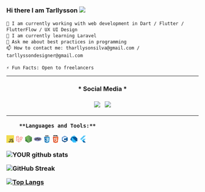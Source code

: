 ### Hi there I am Tarllysson <img src="https://media.giphy.com/media/hvRJCLFzcasrR4ia7z/giphy.gif" width="25px">

    🔭 I am currently working with web development in Dart / Flutter / FlutterFlow / UX UI Design
    🌱 I am currently learning Laravel
    💬 Ask me about best practices in programming
    📫 How to contact me: tharllysonsilva@gmail.com / tarllyssondesigner@gmail.com
    
    ⚡ Fun Facts: Open to freelancers
   



<!--![](https://github-readme-stats.vercel.app/api?username=TharllysonSilva&show_icons=true&count_private=true)
[![Top Langs](https://github-readme-stats.vercel.app/api/top-langs/?username=TharllysonSilva&layout=compact)](https://github.com/TharllysonSilva/github-readme-stats)


-- Actual text --



-- Icons --

[1.2]: http://i.imgur.com/wWzX9uB.png (twitter icon without padding)
[2.2]: https://raw.githubusercontent.com/TharllysonSilva/TharllysonSilva/master/linkedin-3-16.png (LinkedIn icon without padding)

<!-- Links to your social media accounts -

[2]: https://www.linkedin.com/in/tharllyson-silva/

### :computer: -->


-----------------------

<h3 align='center'>
* Social Media *
<h3>

<div>
<p align='center'>
<!--<a href="https://bul.github.io/"><img height="30" src="https://image.flaticon.com/icons/svg/3314/3314855.svg"></a>&nbsp;&nbsp;
<a href="https://twitter.com/leoalmeidabs"><img height="30" src="https://github.com/WaylonWalker/WaylonWalker/blob/main/icon/twitter.png?raw=true"></a>&nbsp;&nbsp;-->
<a href="https://instagram.com/tharllysonsilva"><img height="30" src="https://user-images.githubusercontent.com/37451620/118635309-cfe24280-b7a9-11eb-89fd-55e69345e871.png?raw=true"></a>&nbsp;&nbsp;
<a href="https://www.linkedin.com/in/tharllyson-silva/"><img height="30" src="https://github.com/WaylonWalker/WaylonWalker/blob/main/icon/linkedin.png?raw=true"></a>
</div>

 ---
    

<div>
 <!--   <a href="https://github.com/bulletsentence?tab=repositories">
      <img align="left" src="https://github-readme-stats.vercel.app/api/top-langs/?username=bulletsentence&count_private=true" width="205"/>
    </a>-->
</div>

        **Languages and Tools:**  
<code><img height="20" src="https://raw.githubusercontent.com/github/explore/80688e429a7d4ef2fca1e82350fe8e3517d3494d/topics/javascript/javascript.png"></code>
<code><img height="20" src="https://raw.githubusercontent.com/github/explore/80688e429a7d4ef2fca1e82350fe8e3517d3494d/topics/laravel/laravel.png"></code>
<code><img height="20" src="https://raw.githubusercontent.com/github/explore/80688e429a7d4ef2fca1e82350fe8e3517d3494d/topics/nodejs/nodejs.png"></code>
<code><img height="20" src="https://raw.githubusercontent.com/github/explore/80688e429a7d4ef2fca1e82350fe8e3517d3494d/topics/php/php.png"></code>
<code><img height="20" src="https://raw.githubusercontent.com/github/explore/80688e429a7d4ef2fca1e82350fe8e3517d3494d/topics/css/css.png"></code>
<code><img height="20" src="https://raw.githubusercontent.com/github/explore/80688e429a7d4ef2fca1e82350fe8e3517d3494d/topics/html/html.png"></code>
<code><img height="20" src="https://raw.githubusercontent.com/github/explore/80688e429a7d4ef2fca1e82350fe8e3517d3494d/topics/c/c.png"></code>
<code><img height="20" src="https://raw.githubusercontent.com/github/explore/80688e429a7d4ef2fca1e82350fe8e3517d3494d/topics/dart/dart.png"></code>
<code><img height="20" src="https://raw.githubusercontent.com/github/explore/80688e429a7d4ef2fca1e82350fe8e3517d3494d/topics/flutter/flutter.png"></code>
    
 ![YOUR github stats](https://github-readme-stats.vercel.app/api?username=TharllysonSilva&theme=radical)

 
 
![GitHub Streak](http://github-readme-streak-stats.herokuapp.com?user=TharllysonSilva&hide_border=true&style=centerme&theme=dracula)
    

[![Top Langs](https://github-readme-stats.vercel.app/api/all-langs/?username=TharllysonSilva&langs_count=8)](https://github.com/TharllysonSilva/github-readme-stats)
